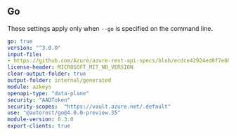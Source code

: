 ## Go

These settings apply only when `--go` is specified on the command line.

``` yaml
go: true
version: "^3.0.0"
input-file:
- https://github.com/Azure/azure-rest-api-specs/blob/ecdce42924ed0f7e60a32c74bc0eb674ca6d4aae/specification/keyvault/data-plane/Microsoft.KeyVault/preview/7.3-preview/keys.json
license-header: MICROSOFT_MIT_NO_VERSION
clear-output-folder: true
output-folder: internal/generated
module: azkeys
openapi-type: "data-plane"
security: "AADToken"
security-scopes:  "https://vault.azure.net/.default"
use: "@autorest/go@4.0.0-preview.35"
module-version: 0.3.0
export-clients: true
```
